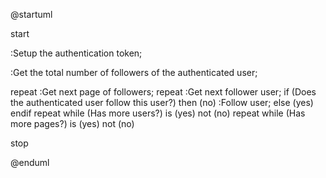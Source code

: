 @startuml

start

:Setup the authentication token;

:Get the total number of followers of the authenticated user;

repeat :Get next page of followers;
    repeat :Get next follower user;
        if (Does the authenticated user follow this user?) then (no)
            :Follow user;
        else (yes)
        endif
    repeat while (Has more users?) is (yes) not (no)
repeat while (Has more pages?) is (yes) not (no)

stop

@enduml